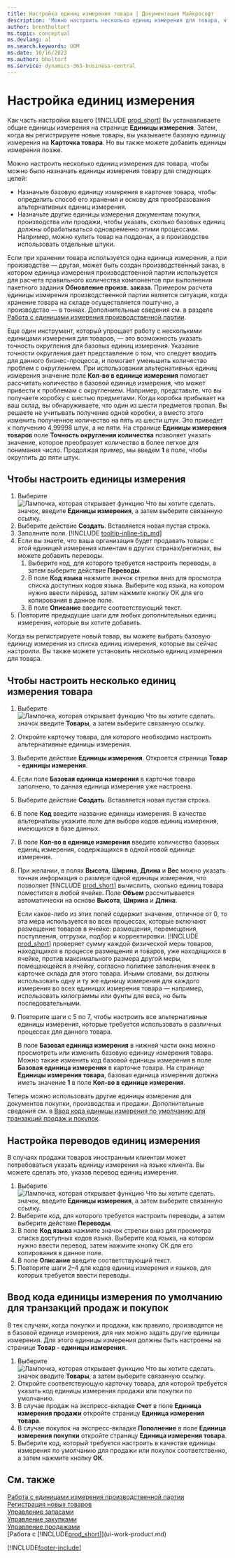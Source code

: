 ```yaml
---
title: Настройка единиц измерения товара | Документация Майкрософт
description: 'Можно настроить несколько единиц измерения для товара, чтобы можно было назначать единицы измерения товару.'
author: brentholtorf
ms.topic: conceptual
ms.devlang: al
ms.search.keywords: UOM
ms.date: 10/16/2023
ms.author: bholtorf
ms.service: dynamics-365-business-central
---
```

# Настройка единиц измерения

Как часть настройки вашего [!INCLUDE [prod_short](includes/prod_short.md)] Вы устанавливаете общие единицы измерения на странице **Единицы измерения**. Затем, когда вы регистрируете новые товары, вы указываете базовую единицу измерения на **Карточка товара**. Но вы также можете добавить единицы измерения позже.  

Можно настроить несколько единиц измерения для товара, чтобы можно было назначать единицы измерения товару для следующих целей:

- Назначьте базовую единицу измерения в карточке товара, чтобы определить способ его хранения и основу для преобразования альтернативных единиц измерения.
- Назначьте другие единицы измерения документам покупки, производства или продажи, чтобы указать, сколько базовых единиц должны обрабатываться одновременно этими процессами. Например, можно купить товар на поддонах, а в производстве использовать отдельные штуки.

Если при хранении товара используется одна единица измерения, а при производстве — другая, может быть создан производственный заказ, в котором единица измерения производственной партии используется для расчета правильного количества компонентов при выполнении пакетного задания **Обновление произв. заказа**. Примером расчета единицы измерения производственной партии является ситуация, когда хранение товара на складе осуществляется поштучно, а производство — в тоннах. Дополнительные сведения см. в разделе [Работа с единицами измерения производственной партии](production-how-to-use-the-manufacturing-batch-unit-of-measure.md).  

Еще один инструмент, который упрощает работу с несколькими единицами измерения для товаров, — это возможность указать точность округления для базовых единиц измерения. Указание точности округления дает представление о том, что следует вводить для данного бизнес-процесса, и помогает уменьшить количество проблем с округлением. При использовании альтернативных единиц измерения значение поле **Кол-во в единице измерения** помогает рассчитать количество в базовой единице измерения, что может привести к проблемам с округлением. Например, представьте, что вы получаете коробку с шестью предметами. Когда коробка прибывает на ваш склад, вы обнаруживаете, что один из шести предметов пропал. Вы решаете не учитывать получение одной коробки, а вместо этого изменить полученное количество на пять из шести штук. Это приведет к получению 4,99998 штук, а не пяти. На странице **Единицы измерения товаров** поле **Точность округления количества** позволяет указать значение, которое преобразует количество в более легкое для понимания число. Продолжая пример, мы введем **1** в поле, чтобы округлить до пяти штук.

## Чтобы настроить единицы измерения

1. Выберите ![Лампочка, которая открывает функцию Что вы хотите сделать.](media/ui-search/search_small.png "Что вы хотите сделать") значок, введите **Единицы измерения**, а затем выберите связанную ссылку.  
2. Выберите действие **Создать**. Вставляется новая пустая строка.  
3. Заполните поля. [!INCLUDE [tooltip-inline-tip_md](includes/tooltip-inline-tip_md.md)]  
4. Если вы знаете, что ваша организация будет продавать товары с этой единицей измерения клиентам в других странах/регионах, вы можете добавить переводы.  
    1. Выберите код, для которого требуется настроить переводы, а затем выберите действие **Переводы**.
    2. В поле **Код языка** нажмите значок стрелки вниз для просмотра списка доступных кодов языка. Выберите код языка, на котором нужно ввести перевод, затем нажмите кнопку ОК для его копирования в данное поле.
    3. В поле **Описание** введите соответствующий текст.
5. Повторите предыдущие шаги для любых дополнительных единиц измерения, которые вы хотите добавить.  

Когда вы регистрируете новый товар, вы можете выбрать базовую единицу измерения из списка единиц измерения, которые вы сейчас настроили. Вы также можете установить несколько единиц измерения для товара.  

## Чтобы настроить несколько единиц измерения товара

1. Выберите ![Лампочка, которая открывает функцию Что вы хотите сделать.](media/ui-search/search_small.png "Что вы хотите сделать") значок введите **Товары**, а затем выберите связанную ссылку.
2. Откройте карточку товара, для которого необходимо настроить альтернативные единицы измерения.
3. Выберите действие **Единицы измерения**. Откроется страница **Товар - единицы измерения**.
4. Если поле **Базовая единица измерения** в карточке товара заполнено, то данная единица измерения уже настроена.
5. Выберите действие **Создать**. Вставляется новая пустая строка.
6. В поле **Код** введите название единицы измерения. В качестве альтернативы укажите поле для выбора кодов единиц измерения, имеющихся в базе данных.
7. В поле **Кол-во в единице измерения** введите количество базовых единиц измерения, содержащихся в одной новой единице измерения.
8. При желании, в полях **Высота**, **Ширина**, **Длина** и **Вес** можно указать точная информация о размере одной единицы измерения, что позволяет [!INCLUDE [prod_short](includes/prod_short.md)] вычислить, сколько единиц товара поместится в любой ячейке. Поле **Объем** рассчитывается автоматически на основе **Высота**, **Ширина** и **Длина**.

    Если какое-либо из этих полей содержит значение, отличное от 0, то эта мера используется во всех процессах, которые включают размещение товаров в ячейке: размещения, перемещения, поступления, отгрузки, подбор и корректировки. [!INCLUDE [prod_short](includes/prod_short.md)] проверяет сумму каждой физической меры товаров, находящихся в процессе размещения и товаров, уже находящихся в ячейке, против максимального размера другой меры, помещающейся в ячейку, согласно политике заполнения ячеек в карточке склада для этого товара. Иными словами, вы должны использовать одну и ту же единицу измерения для каждого измерения во всех единицах измерения товара — например, использовать килограммы или фунты для веса, но быть последовательными.
9. Повторите шаги с 5 по 7, чтобы настроить все альтернативные единицы измерения, которые требуется использовать в различных процессах для данного товара.

    В поле **Базовая единица измерения** в нижней части окна можно просмотреть или изменить базовую единицу измерения товара. Можно также изменить код базовой единицы измерения в поле **Базовая единица измерения** в карточке товара. На странице **Единицы измерения товара**, базовая единица измерения должна иметь значение **1** в поле **Кол-во в единице измерения**.

Теперь можно использовать другие единицы измерения для документов покупки, производства и продажи. Дополнительные сведения см. в [Ввод кода единицы измерения по умолчанию для транзакций продаж и покупок](#to-enter-a-default-unit-of-measure-code-for-sales-and-purchasing-transactions).  

## Настройка переводов единиц измерения

В случаях продажи товаров иностранным клиентам может потребоваться указать единицу измерения на языке клиента. Вы можете сделать это, указав перевод единиц измерения.

1. Выберите ![Лампочка, которая открывает функцию Что вы хотите сделать.](media/ui-search/search_small.png "Что вы хотите сделать") значок, введите **Единицы измерения**, а затем выберите связанную ссылку.
2. Выберите код, для которого требуется настроить переводы, а затем выберите действие **Переводы**.
3. В поле **Код языка** нажмите значок стрелки вниз для просмотра списка доступных кодов языка. Выберите код языка, на котором нужно ввести перевод, затем нажмите кнопку ОК для его копирования в данное поле.
4. В поле **Описание** введите соответствующий текст.
5. Повторите шаги 2–4 для кодов единиц измерения и языков, для которых требуется ввести переводы.

## Ввод кода единицы измерения по умолчанию для транзакций продаж и покупок

В тех случаях, когда покупки и продажи, как правило, производятся не в базовой единице измерения, для них можно задать другие единицы измерения. Для этого единицы измерения должны быть настроены на странице **Товар - единицы измерения**.

1. Выберите ![Лампочка, которая открывает функцию Что вы хотите сделать.](media/ui-search/search_small.png "Что вы хотите сделать") значок введите **Товары**, а затем выберите связанную ссылку.
2. Откройте соответствующую карточку товара, для которой требуется указать код единицы измерения продажи или покупки по умолчанию.
3. В случае продаж на экспресс-вкладке **Счет** в поле **Единица измерения продажи** откройте страницу **Единица измерения товара**.
4. В случае покупок на экспресс-вкладке **Пополнение** в поле **Единица измерения покупки** откройте страницу **Единица измерения товара**.
5. Выберите код, который требуется настроить в качестве единицы измерения по умолчанию для продажи или покупок соответственно, а затем нажмите кнопку **ОК**.

## См. также

[Работа с единицами измерения производственной партии](production-how-to-use-the-manufacturing-batch-unit-of-measure.md)  
[Регистрация новых товаров](inventory-how-register-new-items.md)  
[Управление запасами](inventory-manage-inventory.md)  
[Управление закупками](purchasing-manage-purchasing.md)  
[Управление продажами](sales-manage-sales.md)  
[Работа с [!INCLUDE[prod_short](includes/prod_short.md)]](ui-work-product.md)  


[!INCLUDE[footer-include](includes/footer-banner.md)]
